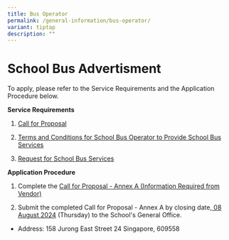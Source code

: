 ```yaml
---
title: Bus Operator
permalink: /general-information/bus-operator/
variant: tiptap
description: ""
---
```

<h1>School Bus Advertisment</h1>
<p></p>
<p>To apply, please refer to the Service Requirements and the Application
Procedure below.</p>
<p><strong>Service Requirements</strong>
</p>
<ol data-tight="true" class="tight">
<li>
<p><a href="/files/Bus Operator/1__Call_for_Proposals__For_Single_Bus_Service_.pdf" rel="noopener noreferrer nofollow" target="_blank">Call for Proposal</a>
</p>
</li>
<li>
<p><a href="/files/Bus Operator/1__Call_for_Proposals__For_Single_Bus_Service_.pdf" rel="noopener noreferrer nofollow" target="_blank">Terms and Conditions for School Bus Operator to Provide School Bus Services</a>
</p>
</li>
<li>
<p><a href="/files/Bus Operator/request for school bus service.pdf" rel="noopener noreferrer nofollow" target="_blank">Request for School Bus Services</a>
</p>
<p></p>
</li>
</ol>
<p><strong>Application Procedure</strong>
</p>
<ol data-tight="true" class="tight">
<li>
<p>Complete the <a href="/files/Bus Operator/2__Information_from_Vendor__For_Single_Bus_Service_.pdf" rel="noopener noreferrer nofollow" target="_blank">Call for Proposal - Annex A (Information Required from Vendor)</a>
</p>
</li>
<li>
<p>Submit the completed Call for Proposal - Annex A by closing date,<u> 08 August 2024</u> (Thursday)
to the School's General Office.</p>
</li>
</ol>
<ul data-tight="true" class="tight">
<li>
<p>Address: 158 Jurong East Street 24 Singapore, 609558</p>
</li>
</ul>
<p></p>